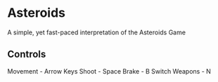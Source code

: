 # Asteroids
A simple, yet fast-paced interpretation of the Asteroids Game

## Controls
Movement - Arrow Keys
Shoot - Space
Brake - B
Switch Weapons - N
